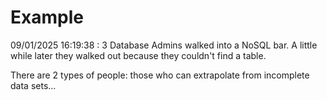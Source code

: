 # Example

<!-- replace-with-date starts -->
09/01/2025 16:19:38 : 3 Database Admins walked into a NoSQL bar. A little while later they walked out because they couldn't find a table.
<!-- replace-with-date ends -->

<!-- replace-with-joke starts -->
There are 2 types of people: those who can extrapolate from incomplete data sets...
<!-- replace-with-joke ends -->